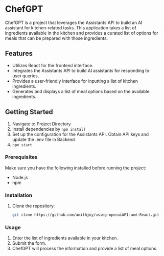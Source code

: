 # ChefGPT

ChefGPT is a project that leverages the Assistants API to build an AI assistant for kitchen-related tasks. This application takes a list of ingredients available in the kitchen and provides a curated list of options for meals that can be prepared with those ingredients.

## Features

- Utilizes React for the frontend interface.
- Integrates the Assistants API to build AI assistants for responding to user queries.
- Provides a user-friendly interface for inputting a list of kitchen ingredients.
- Generates and displays a list of meal options based on the available ingredients.

## Getting Started

1. Navigate to Project Directory
2. Install dependencies by
   `npm install`
3. Set up the configuration for the Assistants API. Obtain API keys and update the .env file in Backend
4. `npm start`

### Prerequisites

Make sure you have the following installed before running the project:

- Node.js
- npm

### Installation

1. Clone the repository:

   ```bash
   git clone https://github.com/anithjoy/using-openaiAPI-and-React.git
   ```

### Usage

1. Enter the list of ingredients available in your kitchen.
2. Submit the form.
3. ChefGPT will process the information and provide a list of meal options.
